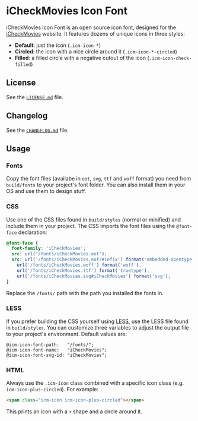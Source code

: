 # iCheckMovies Icon Font

iCheckMovies Icon Font is an open source icon font, designed for the [iCheckMovies][1] website. It features dozens of unique icons in three styles:

* **Default**: just the icon (``.icm-icon-*``)
* **Circled**: the icon with a nice circle around it (``.icm-icon-*-circled``)
* **Filled**: a filled circle with a negative cutout of the icon (``.icm-icon-check-filled``)

## License

See the [``LICENSE.md``](LICENSE.md) file.

## Changelog

See the [``CHANGELOG.md``](CHANGELOG.md) file.

## Usage

### Fonts

Copy the font files (availabe in ``eot``, ``svg``, ``ttf`` and ``woff`` format) you need from ``build/fonts`` to your project's font folder. You can also install them in your OS and use them to design stuff.

### CSS

Use one of the CSS files found in ``build/styles`` (normal or minified) and include them in your project. The CSS imports the font files using the ``@font-face`` declaration:

```css
@font-face {
  font-family: 'iCheckMovies';
  src: url('/fonts/iCheckMovies.eot');
  src: url('/fonts/iCheckMovies.eot?#iefix') format('embedded-opentype'),
    url('/fonts/iCheckMovies.woff') format('woff'),
    url('/fonts/iCheckMovies.ttf') format('truetype'),
    url('/fonts/iCheckMovies.svg#iCheckMovies') format('svg');
}
```

Replace the ``/fonts/`` path with the path you installed the fonts in.

### LESS

If you prefer building the CSS yourself using [LESS][2], use the LESS file found in ``build/styles``. You can customize three variables to adjust the output file to your project's environment. Default values are:

```less
@icm-icon-font-path:   "/fonts/";
@icm-icon-font-name:   "iCheckMovies";
@icm-icon-font-svg-id: "iCheckMovies";
```

### HTML

Always use the ``.icm-icon`` class combined with a specific icon class (e.g. ``icm-icon-plus-circled``). For example:

```html
<span class="icm-icon icm-icon-plus-circled"></span>
```

This prints an icon with a ``+`` shape and a circle around it.

[1]: http://www.icheckmovies.com/
[2]: http://lesscss.org/